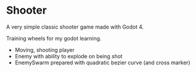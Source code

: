 # Shooter

A very simple classic shooter game made with Godot 4.

Training wheels for my godot learning.

 * Moving, shooting player
 * Enemy with ability to explode on being shot
 * EnemySwarm prepared with quadratic bezier curve (and cross marker)

